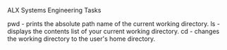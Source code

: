 ALX Systems Engineering Tasks

pwd - prints the absolute path name of the current working directory.
ls - displays the contents list of your current working directory.
cd - changes the working directory to the user's home directory.
